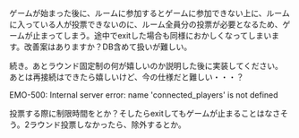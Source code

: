 ゲームが始まった後に、ルームに参加するとゲームに参加できない上に、ルームに入っている人が投票できないのに、ルーム全員分の投票が必要となるため、ゲームが止まってしまう。途中でexitした場合も同様におかしくなってしまいます。改善案はありますか？DB含めて扱いが難しい。

続き。あとラウンド固定制の何が嬉しいのか説明した後に実装してください。
あとは再接続はできたら嬉しいけど、今の仕様だと難しい・・・？

EMO-500: Internal server error: name 'connected_players' is not defined

投票する際に制限時間をとか？そしたらexitしてもゲームが止まることはなさそう。2ラウンド投票しなかったら、除外するとか。